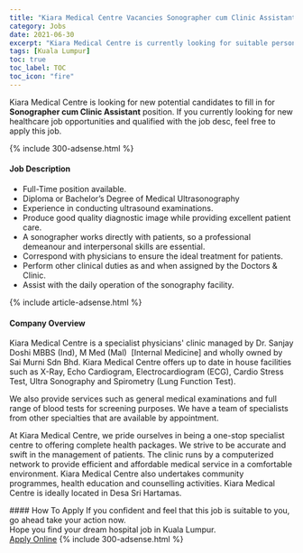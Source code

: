 ```yaml
---
title: "Kiara Medical Centre Vacancies Sonographer cum Clinic Assistant" 
category: Jobs 
date: 2021-06-30 
excerpt: "Kiara Medical Centre is currently looking for suitable person to fill in the Sonographer cum Clinic Assistant which positioned at Kuala Lumpur" 
tags: [Kuala Lumpur] 
toc: true 
toc_label: TOC 
toc_icon: "fire" 
--- 
```


<p>Kiara Medical Centre is looking for new potential candidates to fill in for <b>Sonographer cum Clinic Assistant</b> position. If you currently looking for new healthcare job opportunities and qualified with the job desc, feel free to apply this job.
</p>{% include 300-adsense.html %} 
<div><div><h4>Job Description</h4></div><div><div><span><div><ul><li>Full-Time position available.</li><li><span>Diploma or Bachelor&#8217;s Degree of Medical Ultrasonography</span></li><li>Experience in conducting ultrasound examinations.</li><li>Produce good quality diagnostic image while providing excellent patient care.</li><li>A sonographer works directly with patients, so a professional demeanour and interpersonal skills are essential.</li><li>Correspond with physicians to ensure the ideal treatment for patients.</li><li>Perform other clinical duties as and when assigned by the Doctors &amp; Clinic.</li><li>Assist with the daily operation of the sonography facility.</li></ul></div></span></div></div></div> 
{% include article-adsense.html %} 
<div><div><h4>Company Overview</h4></div><div><div><span><div><p>Kiara Medical Centre is a specialist physicians' clinic managed by Dr. Sanjay Doshi MBBS (Ind), M Med (Mal)&#160;&#160;[Internal Medicine] and wholly owned by Sai Murni Sdn Bhd. Kiara Medical Centre offers up to date in house facilities such as X-Ray, Echo Cardiogram, Electrocardiogram (ECG), Cardio Stress Test, Ultra Sonography and Spirometry (Lung Function Test).</p><p>We also provide services such as general medical examinations and full range of blood tests for screening purposes. We have a team of specialists from other specialties that are available by appointment.</p><p>At Kiara Medical Centre, we pride ourselves in being a one-stop specialist centre to offering complete health packages. We strive to be accurate and swift in the management of patients. The clinic runs by a computerized network to provide efficient and affordable medical service in a comfortable environment. Kiara Medical Centre also undertakes community programmes, health education and counselling activities. Kiara Medical Centre is ideally located in Desa Sri Hartamas.&#160;</p></div></span></div></div></div> 
#### How To Apply 
If you confident and feel that this job is suitable to you, go ahead take your action now. <br/> 
Hope you find your dream hospital job in Kuala Lumpur. <br/> 
<a href="https://www.jobstreet.com.my/en/job/sonographer-cum-clinic-assistant-4602261?jobId=jobstreet-my-job-4602261" class="btn btn--warning" target="_blank" rel="nofollow noopenner">Apply Online</a> 
{% include 300-adsense.html %} 